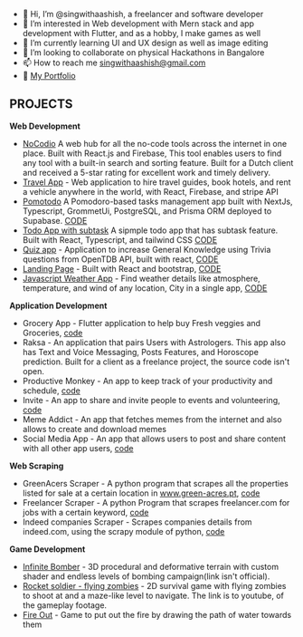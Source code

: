 - 👋 Hi, I’m @singwithaashish, a freelancer and software developer
- 👀 I’m interested in Web development with Mern stack and app development with Flutter, and as a hobby, I make games as well
- 🌱 I’m currently learning UI and UX design as well as image editing
- 💞️ I’m looking to collaborate on physical Hackathons in Bangalore
- 📫 How to reach me singwithaashish@gmail.com
- 💼 [My Portfolio](https://www.aashishsingh.com.np)


## PROJECTS
**Web Development**
  - [NoCodio](https://nocodio.com) A web hub for all the no-code tools across the internet in one place. Built with React.js and Firebase, This tool enables users to find any tool with a built-in search and sorting feature. Built for a Dutch client and received a 5-star rating for excellent work and timely delivery.
  - [Travel App](https://www.traveltuk.com) - Web application to hire travel guides, book hotels, and rent a vehicle anywhere in the world, with React, Firebase, and stripe API
  - [Pomotodo](https://pomotodo-five.vercel.app/) A Pomodoro-based tasks management app built with NextJs, Typescript, GrommetUi, PostgreSQL, and Prisma ORM deployed to Supabase. [CODE](https://github.com/singwithaashish/pomotodo)
  - [Todo App with subtask](https://startling-zabaione-d1ae2e.netlify.app) A sipmple todo app that has subtask feature. Built with React, Typescript, and tailwind CSS [CODE](https://github.com/singwithaashish/todo-with-subtasks)
  -  [Quiz app](https://vibrant-easley-3eddc6.netlify.app/) - Application to increase General Knowledge using Trivia questions from OpenTDB API, built with react, [CODE](https://github.com/singwithaashish/quiz-react)
  - [Landing Page](https://youthful-ptolemy-aa0b13.netlify.app/) - Built with React and bootstrap, [CODE](https://github.com/singwithaashish/landing-page-01)
  - [Javascript Weather App](https://steady-narwhal-829d75.netlify.app/) - Find weather details like atmosphere, temperature, and wind of any location, City in a single app, [CODE](https://github.com/singwithaashish/js_weather_app)
    


**Application Development**
  - Grocery App - Flutter application to help buy Fresh veggies and Groceries, [code](https://github.com/singwithaashish/grocery_app)
  - Raksa - An application that pairs Users with Astrologers. This app also has Text and Voice Messaging, Posts Features, and Horoscope prediction. Built for a client as a freelance project, the source code isn't open.
  - Productive Monkey - An app to keep track of your productivity and schedule, [code](https://github.com/singwithaashish/productive-monkey-app)
  - Invite - An app to share and invite people to events and volunteering, [code](https://github.com/singwithaashish/envited_social_activites)
  - Meme Addict - An app that fetches memes from the internet and also allows to create and download memes
  - Social Media App - An app that allows users to post and share content with all other app users, [code](https://github.com/singwithaashish/social_app)

**Web Scraping**
  - GreenAcers Scraper - A python program that scrapes all the properties listed for sale at a certain location in www.green-acres.pt, [code](https://github.com/singwithaashish/green-acers-scraper)
  - Freelancer Scraper - A python Program that scrapes freelancer.com for jobs with a certain keyword, [code](https://github.com/singwithaashish/freelancer_scraper_bs4)
  - Indeed companies Scraper - Scrapes companies details from indeed.com, using the scrapy module of python, [code](https://github.com/singwithaashish/IndeedCompaniesScrapper)

**Game Development**
  - [Infinite Bomber](https://5play.ru/en/14379-infinite-bomber-3d.html) - 3D procedural and deformative terrain with custom shader and endless levels of bombing campaign(link isn't official).
  - [Rocket soldier - flying zombies](https://www.youtube.com/watch?v=a8OMMBvryZM) - 2D survival game with flying zombies to shoot at and a maze-like level to navigate. The link is to youtube, of the gameplay footage.
  - [Fire Out](https://www.youtube.com/watch?v=TOp6dTct49o) - Game to put out the fire by drawing the path of water towards them
  

<!---
singwithaashish/singwithaashish is a ✨ special ✨ repository because its `README.md` (this file) appears on your GitHub profile.
You can click the Preview link to take a look at your changes.
--->
